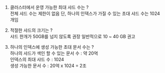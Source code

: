 
1. 클러스터에서 운영 가능한 최대 샤드 수는 ?   
전체 샤드 수는 제한이 없음 단, 하나의 인덱스가 가질 수 있는 초대 샤드 수는 1024개임
   
2. 적절한 샤드의 크기는 ?   
샤드 한개가 50GB를 넘지 않도록 권장
일반적으로 10 ~ 40 GB 권고

3. 하나의 인덱스에 생성 가능한 초대 문서 수는 ?    
하나의 샤드가 색인 할 수 있는 문서 수 : 약 20억    
인덱스의 최대 샤드 수 : 1024   
생성 가능한 문서 수 : 20억 x 1024 = 2조   
